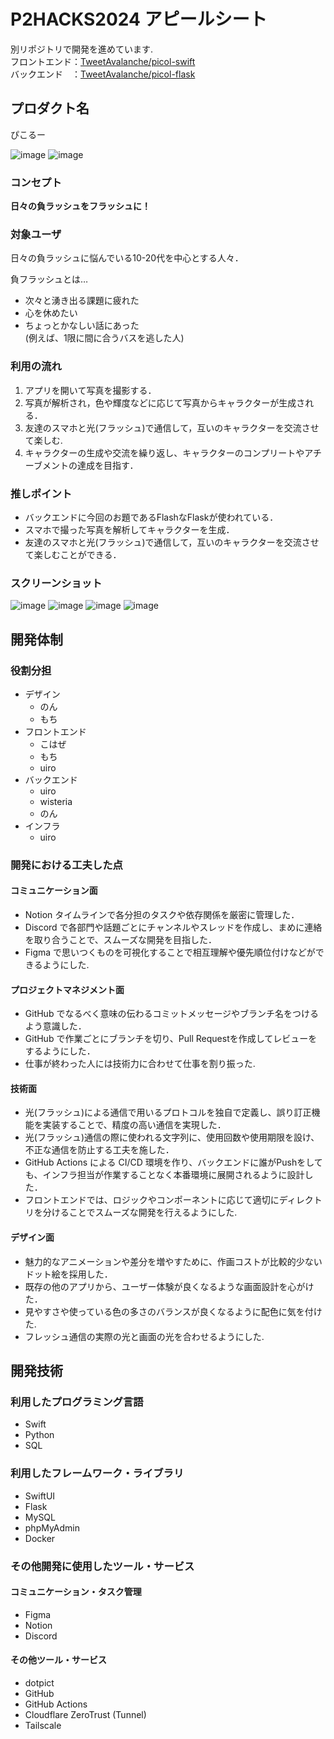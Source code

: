 # P2HACKS2024 アピールシート

別リポジトリで開発を進めています.  
フロントエンド：[TweetAvalanche/picol-swift](https://github.com/TweetAvalanche/picol-swift)  
バックエンド　：[TweetAvalanche/picol-flask](https://github.com/TweetAvalanche/picol-flask)  

## プロダクト名  
ぴこるー

![image](https://github.com/user-attachments/assets/7ca9e452-43c4-41b1-934e-5c6f03d1d12f)
![image](https://github.com/user-attachments/assets/764b978a-7577-4c89-a233-cbaaa6b17c70)

### コンセプト  
**日々の負ラッシュをフラッシュに！**

### 対象ユーザ  
日々の負ラッシュに悩んでいる10-20代を中心とする人々．

負フラッシュとは…  
- 次々と湧き出る課題に疲れた
- 心を休めたい
- ちょっとかなしい話にあった  
  (例えば、1限に間に合うバスを逃した人)

### 利用の流れ  
1. アプリを開いて写真を撮影する．
2. 写真が解析され，色や輝度などに応じて写真からキャラクターが生成される．
3. 友達のスマホと光(フラッシュ)で通信して，互いのキャラクターを交流させて楽しむ.
4. キャラクターの生成や交流を繰り返し、キャラクターのコンプリートやアチーブメントの達成を目指す．

### 推しポイント  
- バックエンドに今回のお題であるFlashなFlaskが使われている．
- スマホで撮った写真を解析してキャラクターを生成．
- 友達のスマホと光(フラッシュ)で通信して，互いのキャラクターを交流させて楽しむことができる．

### スクリーンショット  

![image](https://github.com/user-attachments/assets/dbe8383f-6c11-4c79-b673-f31aed099cf1)
![image](https://github.com/user-attachments/assets/4d627b49-2a69-4490-84e5-791a10ab8386)
![image](https://github.com/user-attachments/assets/26a5e22d-2354-47a3-92a4-3ea187c5196c)
![image](https://github.com/user-attachments/assets/599ab044-b6cc-4de4-bca7-ac36a033a210)


## 開発体制  

### 役割分担  
- デザイン
    - のん
    - もち
- フロントエンド
    - こはぜ
    - もち
    - uiro
- バックエンド
    - uiro
    - wisteria
    - のん
- インフラ
    - uiro

### 開発における工夫した点  

#### コミュニケーション面  
- Notion タイムラインで各分担のタスクや依存関係を厳密に管理した．
- Discord で各部門や話題ごとにチャンネルやスレッドを作成し、まめに連絡を取り合うことで、スムーズな開発を目指した．
- Figma で思いつくものを可視化することで相互理解や優先順位付けなどができるようにした.

#### プロジェクトマネジメント面  
- GitHub でなるべく意味の伝わるコミットメッセージやブランチ名をつけるよう意識した．
- GitHub で作業ごとにブランチを切り、Pull Requestを作成してレビューをするようにした．
- 仕事が終わった人には技術力に合わせて仕事を割り振った.

#### 技術面  
- 光(フラッシュ)による通信で用いるプロトコルを独自で定義し、誤り訂正機能を実装することで、精度の高い通信を実現した．
- 光(フラッシュ)通信の際に使われる文字列に、使用回数や使用期限を設け、不正な通信を防止する工夫を施した．
- GitHub Actions による CI/CD 環境を作り、バックエンドに誰がPushをしても、インフラ担当が作業することなく本番環境に展開されるように設計した．
- フロントエンドでは、ロジックやコンポーネントに応じて適切にディレクトリを分けることでスムーズな開発を行えるようにした.

#### デザイン面  
- 魅力的なアニメーションや差分を増やすために、作画コストが比較的少ないドット絵を採用した．
- 既存の他のアプリから、ユーザー体験が良くなるような画面設計を心がけた．
- 見やすさや使っている色の多さのバランスが良くなるように配色に気を付けた.
- フレッシュ通信の実際の光と画面の光を合わせるようにした.

## 開発技術 

### 利用したプログラミング言語  
- Swift
- Python
- SQL

### 利用したフレームワーク・ライブラリ  
- SwiftUI
- Flask
- MySQL
- phpMyAdmin
- Docker

### その他開発に使用したツール・サービス

#### コミュニケーション・タスク管理  
- Figma
- Notion
- Discord

#### その他ツール・サービス  
- dotpict
- GitHub
- GitHub Actions
- Cloudflare ZeroTrust (Tunnel)
- Tailscale
